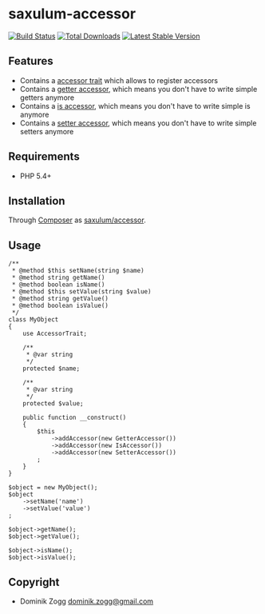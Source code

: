 saxulum-accessor
================

[![Build Status](https://api.travis-ci.org/saxulum/saxulum-accessor.png?branch=master)](https://travis-ci.org/saxulum/saxulum-accessor)
[![Total Downloads](https://poser.pugx.org/saxulum/saxulum-accessor/downloads.png)](https://packagist.org/packages/saxulum/saxulum-accessor)
[![Latest Stable Version](https://poser.pugx.org/saxulum/saxulum-accessor/v/stable.png)](https://packagist.org/packages/saxulum/saxulum-accessor)

Features
--------

 * Contains a [accessor trait][1] which allows to register accessors
 * Contains a [getter accessor][2], which means you don't have to write simple getters anymore
 * Contains a [is accessor][3], which means you don't have to write simple is anymore
 * Contains a [setter accessor][4], which means you don't have to write simple setters anymore

Requirements
------------

 * PHP 5.4+

Installation
------------

Through [Composer](http://getcomposer.org) as [saxulum/accessor][5].

Usage
-----

``` {.php}
/**
 * @method $this setName(string $name)
 * @method string getName()
 * @method boolean isName()
 * @method $this setValue(string $value)
 * @method string getValue()
 * @method boolean isValue()
 */
class MyObject
{
    use AccessorTrait;

    /**
     * @var string
     */
    protected $name;

    /**
     * @var string
     */
    protected $value;

    public function __construct()
    {
        $this
            ->addAccessor(new GetterAccessor())
            ->addAccessor(new IsAccessor())
            ->addAccessor(new SetterAccessor())
        ;
    }
}

$object = new MyObject();
$object
    ->setName('name')
    ->setValue('value')
;

$object->getName();
$object->getValue();

$object->isName();
$object->isValue();

```

Copyright
---------
* Dominik Zogg <dominik.zogg@gmail.com>


[1]: https://github.com/saxulum/saxulum-accessor/blob/master/src/Saxulum/Accessor/AccessorTrait.php
[2]: https://github.com/saxulum/saxulum-accessor/blob/master/src/Saxulum/Accessor/Accessors/GetterAccessor.php
[3]: https://github.com/saxulum/saxulum-accessor/blob/master/src/Saxulum/Accessor/Accessors/IsAccessor.php
[4]: https://github.com/saxulum/saxulum-accessor/blob/master/src/Saxulum/Accessor/Accessors/SetterAccessor.php
[5]: https://github.com/saxulum/saxulum-accessor
